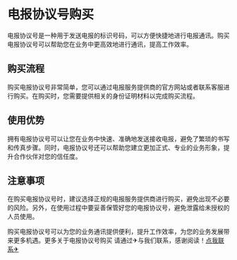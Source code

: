 # 电报协议号购买

电报协议号是一种用于发送电报的标识号码，可以方便快捷地进行电报通讯。购买电报协议号可以帮助您在业务中更高效地进行通讯，提高工作效率。

## 购买流程

购买电报协议号非常简单，您可以通过电报服务提供商的官方网站或者联系客服进行购买。在购买时，您需要提供相关的身份证明材料以完成购买流程。

## 使用优势

拥有电报协议号可以让您在业务中快速、准确地发送接收电报，避免了繁琐的书写和传真步骤。同时，电报协议号还可以帮助您建立更加正式、专业的业务形象，提升合作伙伴对您的信任度。

## 注意事项

在购买电报协议号时，建议选择正规的电报服务提供商进行购买，避免出现不必要的风险。另外，在使用过程中要妥善保管好您的电报协议号，避免泄露给未授权的人员使用。

购买电报协议号可以为您的业务通讯提供便利，提升工作效率，为您的业务发展带来更多机遇。更多关于电报协议号购买 请通过✈与我们联系，感谢阅读！[点我联系✈](https://img.G208.com)